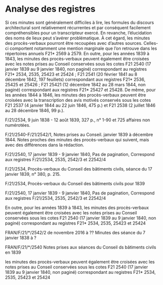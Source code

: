 # Analyse des registres

Si ces minutes sont généralement difficiles à lire, les formules du discours architectural sont relativement récurrentes et par conséquent facilement compréhensibles pour un transcripteur exercé. En revanche, l’élucidation des noms de lieux peut s’avérer problématique. À cet égard, les minutes des procès-verbaux pourront être recoupées avec d’autres sources. Celles-ci comportent notamment une mention marginale que l’on retrouve dans les répertoires annuels F21* 2569 à 2579. En outre, pour les années 1839 à 1843, les minutes des procès-verbaux peuvent également être croisées avec les notes prises au Conseil conservées sous les cotes F21 2540 (17 janvier 1839 au 9 janvier 1840, non paginé) correspondant au registres F21* 2534, 2535, 25423 et 25424 ; F21 2541 (20 février 1841 au 8 décembre 1842, 197 feuillets) correspondant aux registres F21* 2536, 25425 et 25426 ; F21 25421 (12 décembre 1842 au 28 mars 1844, non paginé) correspondant aux registres F21* 25427 et 25428. De même, pour les années 1844 à 1846, les minutes des procès-verbaux peuvent être croisées avec la transcription des avis motivés conservés sous les cotes F21 2537 (4 janvier 1844 au 22 juin 1846, 475 p.) et F21 2538 (2 juillet 1846 au 28 décembre 1846, 99 p.).

F/21/2534, 9 juin 1838 - 12 août 1839, 327 p., n° 1-90 et 725 affaires non numérotées.

F/21/2540-F/21/2542/1, Notes prises au Conseil. janvier 1839 à décembre 1844. Notes proches des minutes des procès-verbaux qui suivent, mais avec des différences dans la rédaction.

F/21/2540, 17 janvier 1839 - 9 janvier 1840, Pas de pagination, Correspond aux registres F/21/2534, 2535, 2542/3 et 22542/4

F/21/2534, Procès-verbaux du Conseil des bâtiments civils, séance du 17 janvier 1839, n° 380, p. 215.





F/21/2534, Procès-verbaux du Conseil des bâtiments civils pour 1839

F/21/2540, 17 janvier 1839 - 9 janvier 1840, Pas de pagination, Correspond aux registres F/21/2534, 2535, 2542/3 et 22542/4

En outre, pour les années 1839 à 1843, les minutes des procès-verbaux peuvent également être croisées avec les notes prises au Conseil conservées sous les cotes F21 2540 (17 janvier 1839 au 9 janvier 1840, non paginé) correspondant au registres F21* 2534, 2535, 25423 et 25424

FRAN/F/21/*/2542/2 de novembre 2016 à ?? Minutes des séance du 7 janvier 1838 à ?

FRAN/F/21/*/2540 Notes prises aux séances du Conseil ds bâtiments civils en 1839



les minutes des procès-verbaux peuvent également être croisées avec les notes prises au Conseil conservées sous les cotes F21 2540 (17 janvier 1839 au 9 janvier 1840, non paginé) correspondant au registres F21* 2534, 2535, 25423 et 25424

